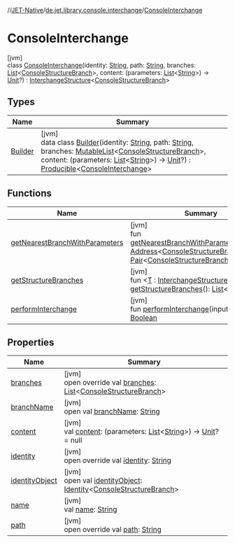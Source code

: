 //[JET-Native](../../../index.md)/[de.jet.library.console.interchange](../index.md)/[ConsoleInterchange](index.md)

# ConsoleInterchange

[jvm]\
class [ConsoleInterchange](index.md)(identity: [String](https://kotlinlang.org/api/latest/jvm/stdlib/kotlin/-string/index.html), path: [String](https://kotlinlang.org/api/latest/jvm/stdlib/kotlin/-string/index.html), branches: [List](https://kotlinlang.org/api/latest/jvm/stdlib/kotlin.collections/-list/index.html)&lt;[ConsoleStructureBranch](../-console-structure-branch/index.md)&gt;, content: (parameters: [List](https://kotlinlang.org/api/latest/jvm/stdlib/kotlin.collections/-list/index.html)&lt;[String](https://kotlinlang.org/api/latest/jvm/stdlib/kotlin/-string/index.html)&gt;) -&gt; [Unit](https://kotlinlang.org/api/latest/jvm/stdlib/kotlin/-unit/index.html)?) : [InterchangeStructure](../../de.jet.library.interchange/-interchange-structure/index.md)&lt;[ConsoleStructureBranch](../-console-structure-branch/index.md)&gt;

## Types

| Name | Summary |
|---|---|
| [Builder](-builder/index.md) | [jvm]<br>data class [Builder](-builder/index.md)(identity: [String](https://kotlinlang.org/api/latest/jvm/stdlib/kotlin/-string/index.html), path: [String](https://kotlinlang.org/api/latest/jvm/stdlib/kotlin/-string/index.html), branches: [MutableList](https://kotlinlang.org/api/latest/jvm/stdlib/kotlin.collections/-mutable-list/index.html)&lt;[ConsoleStructureBranch](../-console-structure-branch/index.md)&gt;, content: (parameters: [List](https://kotlinlang.org/api/latest/jvm/stdlib/kotlin.collections/-list/index.html)&lt;[String](https://kotlinlang.org/api/latest/jvm/stdlib/kotlin/-string/index.html)&gt;) -&gt; [Unit](https://kotlinlang.org/api/latest/jvm/stdlib/kotlin/-unit/index.html)?) : [Producible](../../de.jet.library.tool.smart/-producible/index.md)&lt;[ConsoleInterchange](index.md)&gt; |

## Functions

| Name | Summary |
|---|---|
| [getNearestBranchWithParameters](index.md#348288064%2FFunctions%2F-1617893574) | [jvm]<br>fun [getNearestBranchWithParameters](index.md#348288064%2FFunctions%2F-1617893574)(original: [Address](../../de.jet.library.tool.smart.positioning/-address/index.md)&lt;[ConsoleStructureBranch](../-console-structure-branch/index.md)&gt;): [Pair](https://kotlinlang.org/api/latest/jvm/stdlib/kotlin/-pair/index.html)&lt;[ConsoleStructureBranch](../-console-structure-branch/index.md), [String](https://kotlinlang.org/api/latest/jvm/stdlib/kotlin/-string/index.html)&gt;? |
| [getStructureBranches](../../de.jet.library.interchange/-interchange-structure-branch/get-structure-branches.md) | [jvm]<br>fun &lt;[T](../../de.jet.library.interchange/-interchange-structure-branch/get-structure-branches.md) : [InterchangeStructureBranch](../../de.jet.library.interchange/-interchange-structure-branch/index.md)&gt; [getStructureBranches](../../de.jet.library.interchange/-interchange-structure-branch/get-structure-branches.md)(): [List](https://kotlinlang.org/api/latest/jvm/stdlib/kotlin.collections/-list/index.html)&lt;[T](../../de.jet.library.interchange/-interchange-structure-branch/get-structure-branches.md)&gt; |
| [performInterchange](perform-interchange.md) | [jvm]<br>fun [performInterchange](perform-interchange.md)(input: [String](https://kotlinlang.org/api/latest/jvm/stdlib/kotlin/-string/index.html)): [Boolean](https://kotlinlang.org/api/latest/jvm/stdlib/kotlin/-boolean/index.html) |

## Properties

| Name | Summary |
|---|---|
| [branches](branches.md) | [jvm]<br>open override val [branches](branches.md): [List](https://kotlinlang.org/api/latest/jvm/stdlib/kotlin.collections/-list/index.html)&lt;[ConsoleStructureBranch](../-console-structure-branch/index.md)&gt; |
| [branchName](../../de.jet.library.interchange/-interchange-structure-branch/branch-name.md) | [jvm]<br>open val [branchName](../../de.jet.library.interchange/-interchange-structure-branch/branch-name.md): [String](https://kotlinlang.org/api/latest/jvm/stdlib/kotlin/-string/index.html) |
| [content](content.md) | [jvm]<br>val [content](content.md): (parameters: [List](https://kotlinlang.org/api/latest/jvm/stdlib/kotlin.collections/-list/index.html)&lt;[String](https://kotlinlang.org/api/latest/jvm/stdlib/kotlin/-string/index.html)&gt;) -&gt; [Unit](https://kotlinlang.org/api/latest/jvm/stdlib/kotlin/-unit/index.html)? = null |
| [identity](identity.md) | [jvm]<br>open override val [identity](identity.md): [String](https://kotlinlang.org/api/latest/jvm/stdlib/kotlin/-string/index.html) |
| [identityObject](../../de.jet.library.tool.smart.identification/-identifiable/identity-object.md) | [jvm]<br>open val [identityObject](../../de.jet.library.tool.smart.identification/-identifiable/identity-object.md): [Identity](../../de.jet.library.tool.smart.identification/-identity/index.md)&lt;[ConsoleStructureBranch](../-console-structure-branch/index.md)&gt; |
| [name](../../de.jet.library.interchange/-interchange-structure/name.md) | [jvm]<br>val [name](../../de.jet.library.interchange/-interchange-structure/name.md): [String](https://kotlinlang.org/api/latest/jvm/stdlib/kotlin/-string/index.html) |
| [path](path.md) | [jvm]<br>open override val [path](path.md): [String](https://kotlinlang.org/api/latest/jvm/stdlib/kotlin/-string/index.html) |
